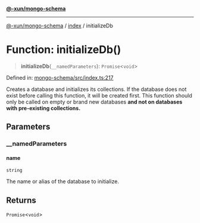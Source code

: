 [**@-xun/mongo-schema**](../../README.md)

***

[@-xun/mongo-schema](../../README.md) / [index](../README.md) / initializeDb

# Function: initializeDb()

> **initializeDb**(`__namedParameters`): `Promise`\<`void`\>

Defined in: [mongo-schema/src/index.ts:217](https://github.com/Xunnamius/mongo-utils/blob/1d7d3698d252dda690d492a169428cc4921f850e/packages/mongo-schema/src/index.ts#L217)

Creates a database and initializes its collections. If the database does not
exist before calling this function, it will be created first. This function
should only be called on empty or brand new databases **and not on databases
with pre-existing collections.**

## Parameters

### \_\_namedParameters

#### name

`string`

The name or alias of the database to initialize.

## Returns

`Promise`\<`void`\>
